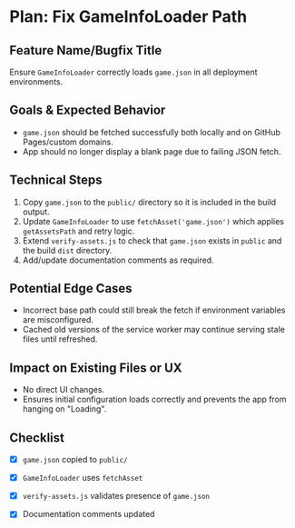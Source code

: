 # Plan: Fix GameInfoLoader Path

## Feature Name/Bugfix Title
Ensure `GameInfoLoader` correctly loads `game.json` in all deployment environments.

## Goals & Expected Behavior
- `game.json` should be fetched successfully both locally and on GitHub Pages/custom domains.
- App should no longer display a blank page due to failing JSON fetch.

## Technical Steps
1. Copy `game.json` to the `public/` directory so it is included in the build output.
2. Update `GameInfoLoader` to use `fetchAsset('game.json')` which applies `getAssetsPath` and retry logic.
3. Extend `verify-assets.js` to check that `game.json` exists in `public` and the build `dist` directory.
4. Add/update documentation comments as required.

## Potential Edge Cases
- Incorrect base path could still break the fetch if environment variables are misconfigured.
- Cached old versions of the service worker may continue serving stale files until refreshed.

## Impact on Existing Files or UX
- No direct UI changes.
- Ensures initial configuration loads correctly and prevents the app from hanging on "Loading".

## Checklist
- [x] `game.json` copied to `public/`
- [x] `GameInfoLoader` uses `fetchAsset`
- [x] `verify-assets.js` validates presence of `game.json`
- [x] Documentation comments updated

